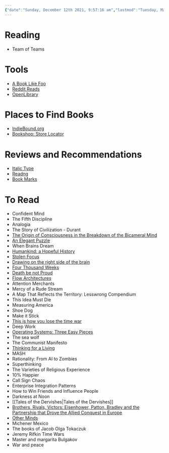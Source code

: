 ```yaml
---
{"date":"Sunday, December 12th 2021, 9:57:16 am","lastmod":"Tuesday, March 22nd 2022, 12:45:03 pm","dg-publish":true,"permalink":"/books/","dgHomeLink":true,"dgPassFrontmatter":true}
---
```


# Reading
- Team of Teams
# Tools
* [A Book Like Foo](https://abooklikefoo.com)
* [Reddit Reads](https://www.redditreads.com/r/all?year=2021)
* [OpenLibrary](https://books-search.typesense.org)

# Places to Find Books
* [IndieBound.org](https://www.indiebound.org)
* [Bookshop: Store Locator](https://bookshop.org/pages/store_locator)

# Reviews and Recommendations
* [Italic Type](https://www.italictype.com/app/#/home)
* [Readng](https://beta.readng.co/dashboard)
* [Book Marks](https://bookmarks.reviews)

# To Read
- Confident Mind
- The Fifth Discipline
- Analogia
- The Story of Civilization - Durant
- [The Origin of Consciousness in the Breakdown of the Bicameral Mind](https://www.amazon.com/Origin-Consciousness-Breakdown-Bicameral-Mind-ebook/dp/B009MBTRHA/)
- [An Elegant Puzzle](https://www.amazon.com/dp/1732265186/?_encoding=UTF8&pd_rd_w=OPCUJ&pf_rd_p=f0565570-f67b-4783-ab26-5a1f2c0bb3fd&pf_rd_r=DX2947R0T1YZKEPCN64Y&pd_rd_r=84cb6cd8-e262-4818-a0b7-8936e0094be8&pd_rd_wg=1aJWZ&ref_=bd_tags_dp_rec)
- When Brains Dream
- [Humankind: a Hopeful History](https://www.amazon.com/Humankind-Hopeful-History-Rutger-Bregman/dp/0316418528?tag=recomendos-20&crid=390Z4ZM62248O&keywords=humankind%20a%20hopeful%20history&qid=1640889338&s=books&sprefix=humankind,stripbooks,169&sr=1-1&linkId=981bdc55b79f09bfe58472e806cb90dd&ref_=as_li_ss_tl&geniuslink=true)
- [Stolen Focus](https://www.amazon.com/Stolen-Focus-Attention-Think-Deeply/dp/0593138511)
- [Drawing on the right side of the brain](https://www.amazon.com/gp/product/1585429201/ref=as_li_qf_asin_il_tl?ie=UTF8&tag=acesoundergla-20&creative=9325&linkCode=as2&creativeASIN=1585429201&linkId=dabc50d849df3d426b9bbd330d3c81c0)
- [Four Thousand Weeks](https://www.amazon.com/Four-Thousand-Weeks-Management-Mortals/dp/0374159122)
- [Death be not Proud](https://www.thepaintedporch.com/products/death-be-not-proud?_pos=2&_sid=4e332682c&_ss=r&utm_source=sendfox&utm_medium=email&utm_campaign=they-are-reborn-each-day)
- [Flow Architectures](https://www.amazon.com/_/dp/1492075892?tag=oreilly20-20)
- Attention Merchants
- Mercy of a Rude Stream
- A Map That Reflects the Territory: Lesswrong Compendium
- This Idea Must Die
- Measuring America
- Shoe Dog
- Make it Stick
- [This is how you lose the time war](https://www.amazon.com/This-How-You-Lose-Time-ebook/dp/B07MNG496J/ref=tmm_kin_swatch_0?_encoding=UTF8&qid=&sr=)
- Deep Work
- [Operating Systems: Three Easy Pieces](https://pages.cs.wisc.edu/~remzi/OSTEP/)
- The sea wolf
- The Communist Manifesto
- [Thinking for a Living](https://www.amazon.com/Thinking-Living-Performances-Results-Knowledge/dp/1591394236?ots=1&tag=thneyo0f-20&linkCode=w50)
- MASH
- Rationality: From AI to Zombies
- Superthinking
- The Varieties of Religious Experience
- 10% Happier
- Call Sign Chaos
- Enterprise Integration Patterns
- How to Win Friends and Influence People
- Darkness at Noon
- [[Tales of the Dervishes|Tales of the Dervishes]]
- [Brothers, Rivals, Victors: Eisenhower, Patton, Bradley and the Partnership that Drove the Allied Conquest in Europe](https://www.amazon.com/gp/product/B004H0M8GI/ref=as_li_tl?ie=UTF8&camp=1789&creative=390957&creativeASIN=B004H0M8GI&linkCode=as2&tag=stucosuccess&linkId=FSXA3GZUT5SFDAZ4)
- [Other Minds](https://www.amazon.com/Other-Minds-Octopus-Origins-Consciousness-ebook/dp/B01FQRPIIA/)
- Michener Mexico
- The books of Jacob Olga Tokaczuk
- Jeremy Rifkin Time Wars
- Master and margarita Bulgakov
- War and peace
